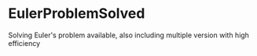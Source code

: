 # EulerProblemSolved
Solving Euler's problem available, also including multiple version with high efficiency

